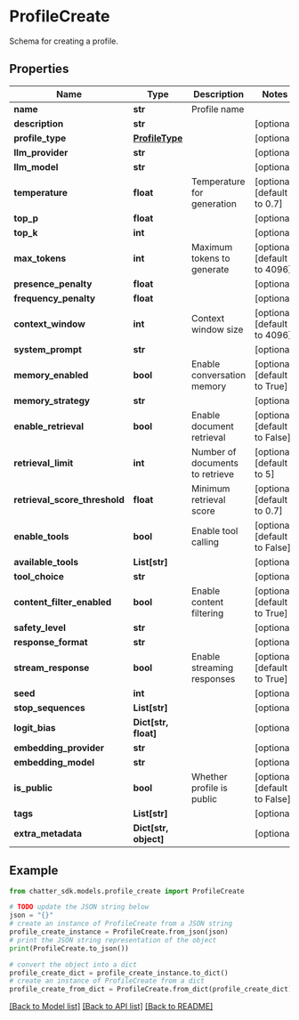 # ProfileCreate

Schema for creating a profile.

## Properties

Name | Type | Description | Notes
------------ | ------------- | ------------- | -------------
**name** | **str** | Profile name | 
**description** | **str** |  | [optional] 
**profile_type** | [**ProfileType**](ProfileType.md) |  | [optional] 
**llm_provider** | **str** |  | [optional] 
**llm_model** | **str** |  | [optional] 
**temperature** | **float** | Temperature for generation | [optional] [default to 0.7]
**top_p** | **float** |  | [optional] 
**top_k** | **int** |  | [optional] 
**max_tokens** | **int** | Maximum tokens to generate | [optional] [default to 4096]
**presence_penalty** | **float** |  | [optional] 
**frequency_penalty** | **float** |  | [optional] 
**context_window** | **int** | Context window size | [optional] [default to 4096]
**system_prompt** | **str** |  | [optional] 
**memory_enabled** | **bool** | Enable conversation memory | [optional] [default to True]
**memory_strategy** | **str** |  | [optional] 
**enable_retrieval** | **bool** | Enable document retrieval | [optional] [default to False]
**retrieval_limit** | **int** | Number of documents to retrieve | [optional] [default to 5]
**retrieval_score_threshold** | **float** | Minimum retrieval score | [optional] [default to 0.7]
**enable_tools** | **bool** | Enable tool calling | [optional] [default to False]
**available_tools** | **List[str]** |  | [optional] 
**tool_choice** | **str** |  | [optional] 
**content_filter_enabled** | **bool** | Enable content filtering | [optional] [default to True]
**safety_level** | **str** |  | [optional] 
**response_format** | **str** |  | [optional] 
**stream_response** | **bool** | Enable streaming responses | [optional] [default to True]
**seed** | **int** |  | [optional] 
**stop_sequences** | **List[str]** |  | [optional] 
**logit_bias** | **Dict[str, float]** |  | [optional] 
**embedding_provider** | **str** |  | [optional] 
**embedding_model** | **str** |  | [optional] 
**is_public** | **bool** | Whether profile is public | [optional] [default to False]
**tags** | **List[str]** |  | [optional] 
**extra_metadata** | **Dict[str, object]** |  | [optional] 

## Example

```python
from chatter_sdk.models.profile_create import ProfileCreate

# TODO update the JSON string below
json = "{}"
# create an instance of ProfileCreate from a JSON string
profile_create_instance = ProfileCreate.from_json(json)
# print the JSON string representation of the object
print(ProfileCreate.to_json())

# convert the object into a dict
profile_create_dict = profile_create_instance.to_dict()
# create an instance of ProfileCreate from a dict
profile_create_from_dict = ProfileCreate.from_dict(profile_create_dict)
```
[[Back to Model list]](../README.md#documentation-for-models) [[Back to API list]](../README.md#documentation-for-api-endpoints) [[Back to README]](../README.md)


